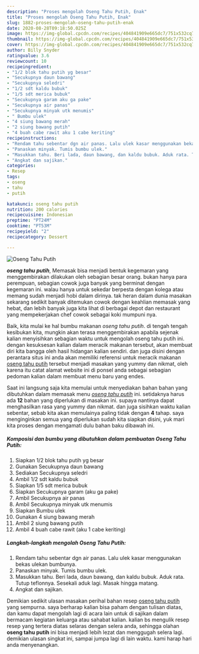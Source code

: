 ```yaml
---
description: "Proses mengolah Oseng Tahu Putih, Enak"
title: "Proses mengolah Oseng Tahu Putih, Enak"
slug: 1882-proses-mengolah-oseng-tahu-putih-enak
date: 2020-08-28T09:18:50.025Z
image: https://img-global.cpcdn.com/recipes/404841909e665dc7/751x532cq70/oseng-tahu-putih-foto-resep-utama.jpg
thumbnail: https://img-global.cpcdn.com/recipes/404841909e665dc7/751x532cq70/oseng-tahu-putih-foto-resep-utama.jpg
cover: https://img-global.cpcdn.com/recipes/404841909e665dc7/751x532cq70/oseng-tahu-putih-foto-resep-utama.jpg
author: Billy Snyder
ratingvalue: 3.6
reviewcount: 10
recipeingredient:
- "1/2 blok tahu putih yg besar"
- "Secukupnya daun bawang"
- "Secukupnya seledri"
- "1/2 sdt kaldu bubuk"
- "1/5 sdt merica bubuk"
- "Secukupnya garam aku ga pake"
- "Secukupnya air panas"
- "Secukupnya minyak utk menumis"
- " Bumbu ulek"
- "4 siung bawang merah"
- "2 siung bawang putih"
- "4 buah cabe rawit aku 1 cabe keriting"
recipeinstructions:
- "Rendam tahu sebentar dgn air panas. Lalu ulek kasar menggunakan bekas ulekan bumbunya."
- "Panaskan minyak. Tumis bumbu ulek."
- "Masukkan tahu. Beri lada, daun bawang, dan kaldu bubuk. Aduk rata. Tutup teflonnya. Sesekali aduk lagi. Masak hingga matang."
- "Angkat dan sajikan."
categories:
- Resep
tags:
- oseng
- tahu
- putih

katakunci: oseng tahu putih 
nutrition: 200 calories
recipecuisine: Indonesian
preptime: "PT24M"
cooktime: "PT53M"
recipeyield: "2"
recipecategory: Dessert

---
```



![Oseng Tahu Putih](https://img-global.cpcdn.com/recipes/404841909e665dc7/751x532cq70/oseng-tahu-putih-foto-resep-utama.jpg)

<b><i>oseng tahu putih</i></b>, Memasak bisa menjadi bentuk kegemaran yang menggembirakan dilakukan oleh sebagian besar orang. bukan hanya para perempuan, sebagian cowok juga banyak yang berminat dengan kegemaran ini. walau hanya untuk sekedar berpesta dengan kolega atau memang sudah menjadi hobi dalam dirinya. tak heran dalam dunia masakan sekarang sedikit banyak ditemukan cowok dengan keahlian memasak yang hebat, dan lebih banyak juga kita lihat di berbagai depot dan restaurant yang mempekerjakan chef cowok sebagai koki mumpuni nya.



Baik, kita mulai ke hal bumbu makanan <i>oseng tahu putih</i>. di tengah tengah kesibukan kita, mungkin akan terasa menggembirakan apabila sejenak kalian menyisihkan sebagian waktu untuk mengolah oseng tahu putih ini. dengan kesuksesan kalian dalam meracik makanan tersebut, akan membuat diri kita bangga oleh hasil hidangan kalian sendiri. dan juga disini dengan perantara situs ini anda akan memiliki referensi untuk meracik makanan <u>oseng tahu putih</u> tersebut menjadi masakan yang yummy dan nikmat, oleh karena itu catat alamat website ini di ponsel anda sebagai sebagian pedoman kalian dalam membuat menu baru yang endes.


Saat ini langsung saja kita memulai untuk menyediakan bahan bahan yang dibutuhkan dalam memasak menu <u><i>oseng tahu putih</i></u> ini. setidaknya harus ada <b>12</b> bahan yang diperlukan di masakan ini. supaya nantinya dapat menghasilkan rasa yang yummy dan nikmat. dan juga sisihkan waktu kalian sebentar, sebab kita akan memulainya paling tidak dengan <b>4</b> tahap. saya menginginkan semua yang diperlukan sudah kita siapkan disini, yuk mari kita proses dengan mengamati dulu bahan baku dibawah ini.

<!--inarticleads1-->

##### Komposisi dan bumbu yang dibutuhkan dalam pembuatan Oseng Tahu Putih:

1. Siapkan 1/2 blok tahu putih yg besar
1. Gunakan Secukupnya daun bawang
1. Sediakan Secukupnya seledri
1. Ambil 1/2 sdt kaldu bubuk
1. Siapkan 1/5 sdt merica bubuk
1. Siapkan Secukupnya garam (aku ga pake)
1. Ambil Secukupnya air panas
1. Ambil Secukupnya minyak utk menumis
1. Siapkan  Bumbu ulek
1. Gunakan 4 siung bawang merah
1. Ambil 2 siung bawang putih
1. Ambil 4 buah cabe rawit (aku 1 cabe keriting)




<!--inarticleads2-->

##### Langkah-langkah mengolah Oseng Tahu Putih:

1. Rendam tahu sebentar dgn air panas. Lalu ulek kasar menggunakan bekas ulekan bumbunya.
1. Panaskan minyak. Tumis bumbu ulek.
1. Masukkan tahu. Beri lada, daun bawang, dan kaldu bubuk. Aduk rata. Tutup teflonnya. Sesekali aduk lagi. Masak hingga matang.
1. Angkat dan sajikan.




Demikian sedikit ulasan masakan perihal bahan resep <u>oseng tahu putih</u> yang sempurna. saya berharap kalian bisa paham dengan tulisan diatas, dan kamu dapat mengolah lagi di acara lain untuk di sajikan dalam bermacam kegiatan keluarga atau sahabat kalian. kalian bs mengulik resep resep yang tertera diatas selaras dengan selera anda, sehingga olahan <b>oseng tahu putih</b> ini bisa menjadi lebih lezat dan menggugah selera lagi. demikian ulasan singkat ini, sampai jumpa lagi di lain waktu. kami harap hari anda menyenangkan.
